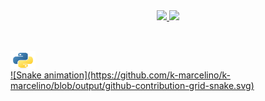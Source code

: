 
<div align="center">
  <a href="https://github.com/k-marcelino">
  <img height="180em" src="https://github-readme-stats.vercel.app/api?username=k-marcelino&show_icons=true&theme=dracula&include_all_commits=true&count_private=true"/>
  <img height="180em" src="https://github-readme-stats.vercel.app/api/top-langs/?username=k-marcelino&layout=compact&langs_count=7&theme=dracula"/>
</div>

##

<div style="display: inline_block"><br>
  <img align="center" alt="Rafa-Python" height="30" width="40" src="https://raw.githubusercontent.com/devicons/devicon/master/icons/python/python-original.svg">
</div>

<div>
  ![Snake animation](https://github.com/k-marcelino/k-marcelino/blob/output/github-contribution-grid-snake.svg)
 
</div>

<!--
**k-marcelino/k-marcelino** is a ✨ _special_ ✨ repository because its `README.md` (this file) appears on your GitHub profile.

Here are some ideas to get you started:

- 🔭 I’m currently working on ...
- 🌱 I’m currently learning ...
- 👯 I’m looking to collaborate on ...
- 🤔 I’m looking for help with ...
- 💬 Ask me about ...
- 📫 How to reach me: ...
- 😄 Pronouns: ...
- ⚡ Fun fact: ...
-->
